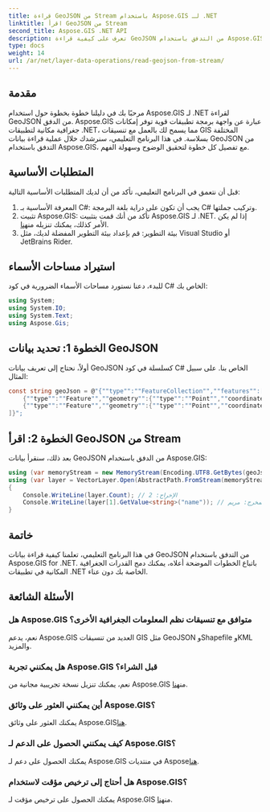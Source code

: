 ```yaml
---
title: قراءة GeoJSON من Stream باستخدام Aspose.GIS لـ .NET
linktitle: اقرأ GeoJSON من Stream
second_title: Aspose.GIS .NET API
description: تعرف على كيفية قراءة GeoJSON من التدفق باستخدام Aspose.GIS لـ .NET. اتبع دليلنا خطوة بخطوة للتكامل السلس للمعلومات الجغرافية المكانية في تطبيقاتك.
type: docs
weight: 14
url: /ar/net/layer-data-operations/read-geojson-from-stream/
---
```

## مقدمة
مرحبًا بك في دليلنا خطوة بخطوة حول استخدام Aspose.GIS لـ .NET لقراءة GeoJSON من الدفق. Aspose.GIS عبارة عن واجهة برمجة تطبيقات قوية توفر إمكانات جغرافية مكانية لتطبيقات .NET، مما يسمح لك بالعمل مع تنسيقات GIS المختلفة بسلاسة. في هذا البرنامج التعليمي، سنرشدك خلال عملية قراءة بيانات GeoJSON من التدفق باستخدام Aspose.GIS، مع تفصيل كل خطوة لتحقيق الوضوح وسهولة الفهم.
## المتطلبات الأساسية
قبل أن نتعمق في البرنامج التعليمي، تأكد من أن لديك المتطلبات الأساسية التالية:
1. المعرفة الأساسية بـ C#: يجب أن تكون على دراية بلغة البرمجة C# وتركيب جملتها.
2.  تثبيت Aspose.GIS: تأكد من أنك قمت بتثبيت Aspose.GIS لـ .NET. إذا لم يكن الأمر كذلك، يمكنك تنزيله من[هنا](https://releases.aspose.com/gis/net/).
3. بيئة التطوير: قم بإعداد بيئة التطوير المفضلة لديك، مثل Visual Studio أو JetBrains Rider.

## استيراد مساحات الأسماء
للبدء، دعنا نستورد مساحات الأسماء الضرورية في كود C# الخاص بك:
```csharp
using System;
using System.IO;
using System.Text;
using Aspose.Gis;
```

## الخطوة 1: تحديد بيانات GeoJSON
أولاً، نحتاج إلى تعريف بيانات GeoJSON كسلسلة في كود C# الخاص بنا. على سبيل المثال:
```csharp
const string geoJson = @"{""type"":""FeatureCollection"",""features"":[
    {""type"":""Feature"",""geometry"":{""type"":""Point"",""coordinates"":[0, 1]},""properties"":{""name"":""John""}},
    {""type"":""Feature"",""geometry"":{""type"":""Point"",""coordinates"":[2, 3]},""properties"":{""name"":""Mary""}}
]}";
```
## الخطوة 2: اقرأ GeoJSON من Stream
بعد ذلك، سنقرأ بيانات GeoJSON من الدفق باستخدام Aspose.GIS:
```csharp
using (var memoryStream = new MemoryStream(Encoding.UTF8.GetBytes(geoJson)))
using (var layer = VectorLayer.Open(AbstractPath.FromStream(memoryStream), Drivers.GeoJson))
{
    Console.WriteLine(layer.Count); // الإخراج: 2
    Console.WriteLine(layer[1].GetValue<string>("name")); // المخرج: مريم
}
```

## خاتمة
في هذا البرنامج التعليمي، تعلمنا كيفية قراءة بيانات GeoJSON من التدفق باستخدام Aspose.GIS for .NET. باتباع الخطوات الموضحة أعلاه، يمكنك دمج القدرات الجغرافية المكانية في تطبيقات .NET الخاصة بك دون عناء.
## الأسئلة الشائعة
### هل Aspose.GIS متوافق مع تنسيقات نظم المعلومات الجغرافية الأخرى؟
نعم، يدعم Aspose.GIS العديد من تنسيقات GIS مثل GeoJSON وShapefile وKML والمزيد.
### هل يمكنني تجربة Aspose.GIS قبل الشراء؟
 نعم، يمكنك تنزيل نسخة تجريبية مجانية من Aspose.GIS من[هنا](https://releases.aspose.com/).
### أين يمكنني العثور على وثائق Aspose.GIS؟
 يمكنك العثور على وثائق Aspose.GIS[هنا](https://reference.aspose.com/gis/net/).
### كيف يمكنني الحصول على الدعم لـ Aspose.GIS؟
 يمكنك الحصول على دعم لـ Aspose.GIS في منتديات Aspose[هنا](https://forum.aspose.com/c/gis/33).
### هل أحتاج إلى ترخيص مؤقت لاستخدام Aspose.GIS؟
 يمكنك الحصول على ترخيص مؤقت لـ Aspose.GIS من[هنا](https://purchase.aspose.com/temporary-license/).